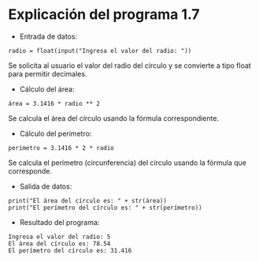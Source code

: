 # Explicación del programa 1.7
- Entrada de datos:
```
radio = float(input("Ingresa el valor del radio: "))
```
Se solicita al usuario el valor del radio del círculo y se convierte a tipo float para permitir decimales.

- Cálculo del área:
```
área = 3.1416 * radio ** 2
```
Se calcula el área del círculo usando la fórmula correspondiente.

- Cálculo del perímetro:
```
perímetro = 3.1416 * 2 * radio
```
Se calcula el perímetro (circunferencia) del círculo usando la fórmula que corresponde.

- Salida de datos:
```
print("El área del círculo es: " + str(área)) 
print("El perímetro del círculo es: " + str(perímetro))
```
- Resultado del programa:
```
Ingresa el valor del radio: 5
El área del círculo es: 78.54
El perímetro del círculo es: 31.416
```
